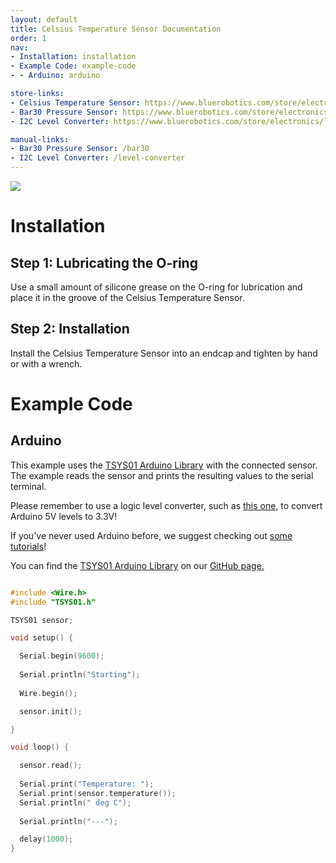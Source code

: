 ```yaml
---
layout: default
title: Celsius Temperature Sensor Documentation
order: 1
nav:
- Installation: installation
- Example Code: example-code
- - Arduino: arduino

store-links:
- Celsius Temperature Sensor: https://www.bluerobotics.com/store/electronics/celsius-sensor-r1/
- Bar30 Pressure Sensor: https://www.bluerobotics.com/store/electronics/bar30-sensor-r1/
- I2C Level Converter: https://www.bluerobotics.com/store/electronics/level-converter-r1/

manual-links:
- Bar30 Pressure Sensor: /bar30
- I2C Level Converter: /level-converter
---
```


<img src="/celsius/cad/temp-sensor-4.png" class="img-responsive" style="max-width:900px" />

# Installation

## Step 1: Lubricating the O-ring

Use a small amount of silicone grease on the O-ring for lubrication and place it in the groove of the Celsius Temperature Sensor. 

## Step 2: Installation

Install the Celsius Temperature Sensor into an endcap and tighten by hand or with a wrench.

# Example Code

## Arduino

This example uses the [TSYS01 Arduino Library](https://github.com/bluerobotics/BlueRobotics_TSYS01_Library) with the connected sensor. The example reads the sensor and prints the resulting values to the serial terminal.

Please remember to use a logic level converter, such as [this one](http://bluerobotics.com/store/electronics/level-converter-r1/), to convert Arduino 5V levels to 3.3V!

If you've never used Arduino before, we suggest checking out [some tutorials](https://www.arduino.cc/en/Tutorial/HomePage)!

You can find the [TSYS01 Arduino Library](https://github.com/bluerobotics/BlueRobotics_TSYS01_Library) on our [GitHub page.](https://github.com/bluerobotics)

~~~~~~~~~~cpp

#include <Wire.h>
#include "TSYS01.h"

TSYS01 sensor;

void setup() {

  Serial.begin(9600);
  
  Serial.println("Starting");
  
  Wire.begin();

  sensor.init();

}

void loop() {

  sensor.read();
 
  Serial.print("Temperature: ");
  Serial.print(sensor.temperature()); 
  Serial.println(" deg C");
   
  Serial.println("---");

  delay(1000);
}

~~~~~~~~~~~~~~~~
